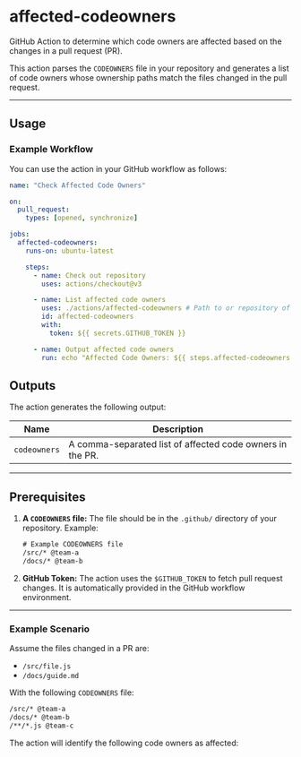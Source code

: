 # affected-codeowners

GitHub Action to determine which code owners are affected based on the changes in a pull request (PR).

This action parses the `CODEOWNERS` file in your repository and generates a list of code owners whose ownership paths match the files changed in the pull request.

---

## Usage

### Example Workflow

You can use the action in your GitHub workflow as follows:

```yaml
name: "Check Affected Code Owners"

on:
  pull_request:
    types: [opened, synchronize]

jobs:
  affected-codeowners:
    runs-on: ubuntu-latest

    steps:
      - name: Check out repository
        uses: actions/checkout@v3

      - name: List affected code owners
        uses: ./actions/affected-codeowners # Path to or repository of the action
        id: affected-codeowners
        with:
          token: ${{ secrets.GITHUB_TOKEN }}

      - name: Output affected code owners
        run: echo "Affected Code Owners: ${{ steps.affected-codeowners.outputs.codeowners }}"
```


## Outputs

The action generates the following output:

| Name       | Description                                                   |
|------------|---------------------------------------------------------------|
| `codeowners` | A comma-separated list of affected code owners in the PR.   |

---

## Prerequisites

1. **A `CODEOWNERS` file:**
   The file should be in the `.github/` directory of your repository. Example:

   ```txt
   # Example CODEOWNERS file
   /src/* @team-a
   /docs/* @team-b
   ```

2. **GitHub Token:**
   The action uses the `$GITHUB_TOKEN` to fetch pull request changes. It is automatically provided in the GitHub workflow environment.

---

### Example Scenario

Assume the files changed in a PR are:
- `/src/file.js`
- `/docs/guide.md`

With the following `CODEOWNERS` file:

```txt
/src/* @team-a
/docs/* @team-b
/**/*.js @team-c
```

The action will identify the following code owners as affected: